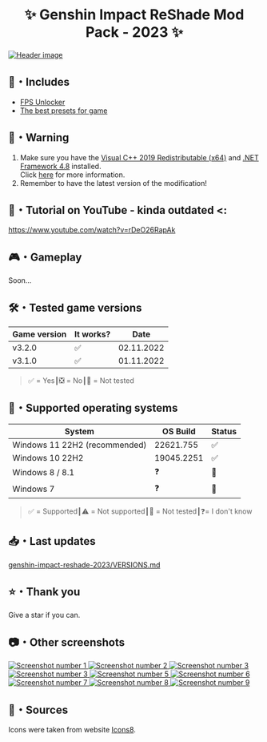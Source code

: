 <div align="center">
    <h1>✨ Genshin Impact ReShade Mod Pack - 2023 ✨</h1>
</div>

<a href="https://raw.githubusercontent.com/sefinek24/genshin-impact-reshade-2023/dev/Screenshots/new/header.png" title="See preview [header.png]">
    <img src="Screenshots/new/header.png" alt="Header image">
</a>

## 📂・Includes
- [FPS Unlocker](https://github.com/34736384/genshin-fps-unlock)
- [The best presets for game](Data/-%20Presets/1.%20Default%20preset%20by%20Sefinek%20(Recommended).ini)

## 📝️・Warning
1. Make sure you have the [Visual C++ 2019 Redistributable (x64)](https://aka.ms/vs/16/release/vc_redist.x64.exe) and [.NET Framework 4.8](https://dotnet.microsoft.com/en-us/download/dotnet-framework/net48) installed.  
Click [here](https://github.com/34736384/genshin-fps-unlock#usage) for more information.
2. Remember to have the latest version of the modification!

## 🎥・Tutorial on YouTube - kinda outdated <:
https://www.youtube.com/watch?v=rDeO26RapAk

## 🎮・Gameplay
Soon...

## 🛠️・Tested game versions
| Game version | It works? | Date       |
|--------------|-----------|------------|
| v3.2.0       | ✅         | 02.11.2022 |
| v3.1.0       | ✅         | 01.11.2022 |
> ✅ = Yes┃❎ = No┃🤔 = Not tested

## 🔧・Supported operating systems
| System                        | OS Build   | Status |
|-------------------------------|------------|:-------|
| Windows 11 22H2 (recommended) | 22621.755  | ✅      |
| Windows 10 22H2               | 19045.2251 | ✅      | 
| Windows 8 / 8.1               | ❓          | 🤔     | 
| Windows 7                     | ❓          | 🤔     | 
> ✅ = Supported┃⚠️ = Not supported┃🤔 = Not tested┃❓= I don't know

## 📥・Last updates
[genshin-impact-reshade-2023/VERSIONS.md](VERSIONS.md)

## ⭐・Thank you
Give a star if you can.

## 📷・Other screenshots
<a href="https://raw.githubusercontent.com/sefinek24/genshin-impact-reshade-2023/dev/Screenshots/new/1.png" title="See preview [1.png]">
    <img src="Screenshots/new/1.png" alt="Screenshot number 1">
</a>
<a href="https://raw.githubusercontent.com/sefinek24/genshin-impact-reshade-2023/dev/Screenshots/new/2.png" title="See preview [2.png]">
    <img src="Screenshots/new/2.png" alt="Screenshot number 2">
</a>
<a href="https://raw.githubusercontent.com/sefinek24/genshin-impact-reshade-2023/dev/Screenshots/new/3.png" title="See preview [3.png]">
    <img src="Screenshots/new/4.png" alt="Screenshot number 3">
</a>
<a href="https://raw.githubusercontent.com/sefinek24/genshin-impact-reshade-2023/dev/Screenshots/new/4.png" title="See preview [4.png]">
    <img src="Screenshots/new/3.png" alt="Screenshot number 3">
</a>
<a href="https://raw.githubusercontent.com/sefinek24/genshin-impact-reshade-2023/dev/Screenshots/new/5.png" title="See preview [5.png]">
    <img src="Screenshots/new/5.png" alt="Screenshot number 5">
</a>
<a href="https://raw.githubusercontent.com/sefinek24/genshin-impact-reshade-2023/dev/Screenshots/new/6.png" title="See preview [6.png]">
    <img src="Screenshots/new/6.png" alt="Screenshot number 6">
</a>
<a href="https://raw.githubusercontent.com/sefinek24/genshin-impact-reshade-2023/dev/Screenshots/new/7.png" title="See preview [7.png]">
    <img src="Screenshots/new/7.png" alt="Screenshot number 7">
</a>
<a href="https://raw.githubusercontent.com/sefinek24/genshin-impact-reshade-2023/dev/Screenshots/new/8.png" title="See preview [8.png]">
    <img src="Screenshots/new/8.png" alt="Screenshot number 8">
</a>
<a href="https://raw.githubusercontent.com/sefinek24/genshin-impact-reshade-2023/dev/Screenshots/new/9.png" title="See preview [9.png]">
    <img src="Screenshots/new/9.png" alt="Screenshot number 9">
</a>

## 🧶・Sources
Icons were taken from website <a href="https://icons8.com" target="_blank">Icons8</a>.